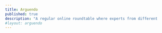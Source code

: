 ```yaml
---
title: Arguendo
published: true
description: "A regular online roundtable where experts from different perspectives discuss a pressing issue in international criminal justice."
#layout: arguendo
---
```

